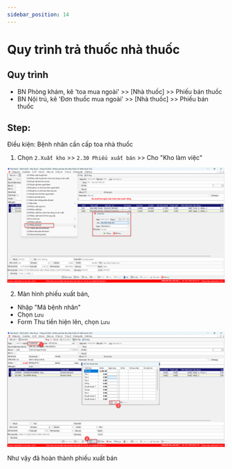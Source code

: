 ```yaml
---
sidebar_position: 14
---
```


# Quy trình trả thuốc nhà thuốc
## Quy trình
- BN Phòng khám, kê 'toa mua ngoài' >> [Nhà thuốc] >> Phiếu bán thuốc
- BN Nội trú, kê 'Đơn thuốc mua ngoài' >> [Nhà thuốc] >> Phiếu bán thuốc

## Step:
Điều kiện: Bệnh nhân cần cấp toa nhà thuốc

1. Chọn `2.Xuất kho` >> `2.30 Phiếu xuất bán` >> Cho "Kho làm việc"

![Alt text](img/menu-phieu-ban-thuoc.png)

2. Màn hình phiếu xuất bán, 
- Nhập "Mã bệnh nhân"
- Chọn `Lưu`
- Form Thu tiền hiện lên, chọn `Lưu`

![Alt text](img/luu-phieu-xuat-ban.png)

Như vậy đã hoàn thành phiếu xuất bán